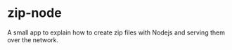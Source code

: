 # zip-node
A small app to explain how to create zip files with Nodejs and serving them over the network.

